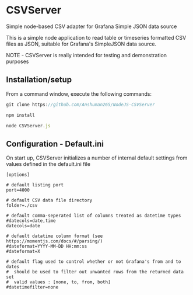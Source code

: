 # CSVServer


Simple node-based CSV adapter for Grafana Simple JSON data source

This is a simple node application to read table or timeseries formatted CSV files as JSON, suitable for Grafana's SimpleJSON data source.

NOTE - CSVServer is really intended for testing and demonstration purposes

## Installation/setup

From a command window, execute the following commands:

```javascript
git clone https://github.com/Anshuman265/NodeJS-CSVServer

npm install

node CSVServer.js
```

## Configuration - Default.ini

On start up, CSVServer initializes a number of internal default settings from values defined in the default.ini file

```
[options]

# default listing port
port=4000

# default CSV data file directory
folder=./csv

# default comma-seperated list of columns treated as datetime types
#datecols=date,time
datecols=date

# default datatime column format (see https://momentjs.com/docs/#/parsing/)
#dateformat=YYYY-MM-DD HH:mm:ss
#dateformat=X

# default flag used to control whether or not Grafana's from and to dates 
#  should be used to filter out unwanted rows from the returned data set
#  valid values : [none, to, from, both]
#datetimefilter=none
```